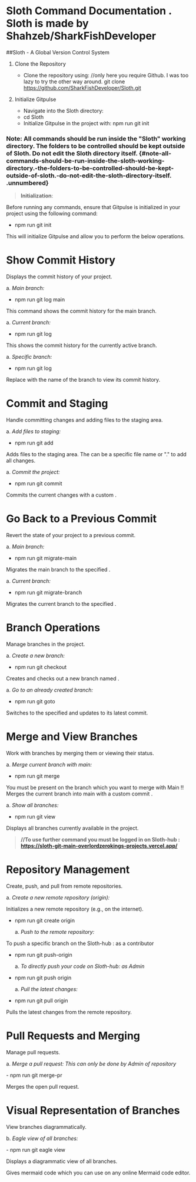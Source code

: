# Sloth Command Documentation . Sloth is made by Shahzeb/SharkFishDeveloper 

##Sloth - A Global Version Control System

1.  Clone the Repository

    -   Clone the repository using: //only here you require Github. I
        was too lazy to try the other way around. git clone
        https://github.com/SharkFishDeveloper/Sloth.git

2.  Initialize Gitpulse

    -   Navigate into the Sloth directory:
    -   cd Sloth
    -   Initialize Gitpulse in the project with:
        npm run git init



### Note: All commands should be run inside the \"Sloth\" working directory. The folders to be controlled should be kept outside of Sloth. Do not edit the Sloth directory itself. {#note-all-commands-should-be-run-inside-the-sloth-working-directory.-the-folders-to-be-controlled-should-be-kept-outside-of-sloth.-do-not-edit-the-sloth-directory-itself. .unnumbered}

> **Initialization**:

Before running any commands, ensure that Gitpulse is initialized in your
project using the following command:

-   npm run git init

This will initialize Gitpulse and allow you to perform the below
operations.

# Show Commit History

Displays the commit history of your project.

a.  *Main branch:*

-   npm run git log main

This command shows the commit history for the main branch.

a.  *Current branch:*

-   npm run git log

This shows the commit history for the currently active branch.

a.  *Specific branch:*

-   npm run git log

Replace with the name of the branch to view its commit history.

# Commit and Staging

Handle committing changes and adding files to the staging area.

a.  *Add files to staging:*

-   npm run git add

Adds files to the staging area. The can be a specific file name or \".\"
to add all changes.

a.  *Commit the project:*

-   npm run git commit

Commits the current changes with a custom .

# Go Back to a Previous Commit

Revert the state of your project to a previous commit.

a.  *Main branch:*

-   npm run git migrate-main

Migrates the main branch to the specified .

a.  *Current branch:*

-   npm run git migrate-branch

Migrates the current branch to the specified .

# Branch Operations

Manage branches in the project.

a.  *Create a new branch:*

-   npm run git checkout

Creates and checks out a new branch named .

a.  *Go to an already created branch:*

-   npm run git goto

Switches to the specified and updates to its latest commit.

# Merge and View Branches

Work with branches by merging them or viewing their status.

a.  *Merge current branch with main:*

-   npm run git merge

You must be present on the branch which you want to merge with Main !!
Merges the current branch into main with a custom commit .

a.  *Show all branches:*

-   npm run git view

Displays all branches currently available in the project.

> **//To use further command you must be logged in on Sloth-hub :
> https://sloth-git-main-overlordzerokings-projects.vercel.app/**

# Repository Management

Create, push, and pull from remote repositories.

a.  *Create a new remote repository (origin):*

Initializes a new remote repository (e.g., on the internet).

-   npm run git create origin

    a.  *Push to the remote repository:*

To push a specific branch on the Sloth-hub : as a contributor

-   npm run git push-origin

    a.  *To directly push your code on Sloth-hub: as Admin*

-   npm run git push origin

    a.  *Pull the latest changes:*

-   npm run git pull origin

Pulls the latest changes from the remote repository.

# Pull Requests and Merging

Manage pull requests.

a.  *Merge a pull request: This can only be done by Admin of repository*

\- npm run git merge-pr

Merges the open pull request.

# Visual Representation of Branches

View branches diagrammatically.

b.  *Eagle view of all branches:*

\- npm run git eagle view

Displays a diagrammatic view of all branches.

Gives mermaid code which you can use on any online Mermaid code editor.
